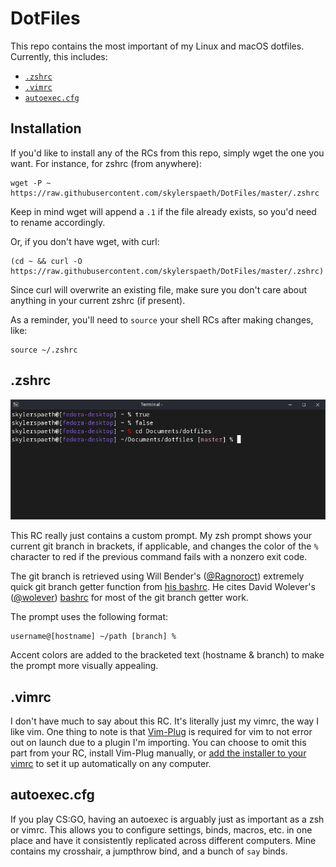 # DotFiles
This repo contains the most important of my Linux and macOS dotfiles. Currently, this includes:
- [`.zshrc`](#zshrc)
- [`.vimrc`](#vimrc)
- [`autoexec.cfg`](#autoexeccfg)

## Installation
If you'd like to install any of the RCs from this repo, simply wget the one you want. For instance, for zshrc (from anywhere):
```
wget -P ~ https://raw.githubusercontent.com/skylerspaeth/DotFiles/master/.zshrc
```
Keep in mind wget will append a `.1` if the file already exists, so you'd need to rename accordingly.


Or, if you don't have wget, with curl:
```
(cd ~ && curl -O https://raw.githubusercontent.com/skylerspaeth/DotFiles/master/.zshrc)
```
Since curl will overwrite an existing file, make sure you don't care about anything in your current zshrc (if present).

As a reminder, you'll need to `source` your shell RCs after making changes, like:
```
source ~/.zshrc
```

## .zshrc
![Zsh Prompt](res/prompt.png)

This RC really just contains a custom prompt. My zsh prompt shows your current git branch in brackets, if applicable, and changes the color of the `%` character to red if the previous command fails with a nonzero exit code.

The git branch is retrieved using Will Bender's ([@Ragnoroct](https://github.com/Ragnoroct)) extremely quick git branch getter function from [his bashrc](https://gist.github.com/Ragnoroct/c4c3bf37913afb9469d8fc8cffea5b2f). He cites David Wolever's ([@wolever](https://github.com/wolever)) [bashrc](https://gist.github.com/wolever/6525437) for most of the git branch getter work.

The prompt uses the following format:
```
username@[hostname] ~/path [branch] %
```
Accent colors are added to the bracketed text (hostname & branch) to make the prompt more visually appealing.

## .vimrc
I don't have much to say about this RC. It's literally just my vimrc, the way I like vim. One thing to note is that [Vim-Plug](https://github.com/junegunn/vim-plug) is required for vim to not error out on launch due to a plugin I'm importing. You can choose to omit this part from your RC, install Vim-Plug manually, or [add the installer to your vimrc](https://github.com/junegunn/vim-plug/wiki/tips#automatic-installation) to set it up automatically on any computer.

## autoexec.cfg
If you play CS:GO, having an autoexec is arguably just as important as a zsh or vimrc. This allows you to configure settings, binds, macros, etc. in one place and have it consistently replicated across different computers. Mine contains my crosshair, a jumpthrow bind, and a bunch of `say` binds.
